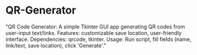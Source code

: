 # QR-Generator
"QR Code Generator: A simple Tkinter GUI app generating QR codes from user-input text/links. Features: customizable save location, user-friendly interface. Dependencies: qrcode, tkinter. Usage: Run script, fill fields (name, link/text, save location), click 'Generate'."
